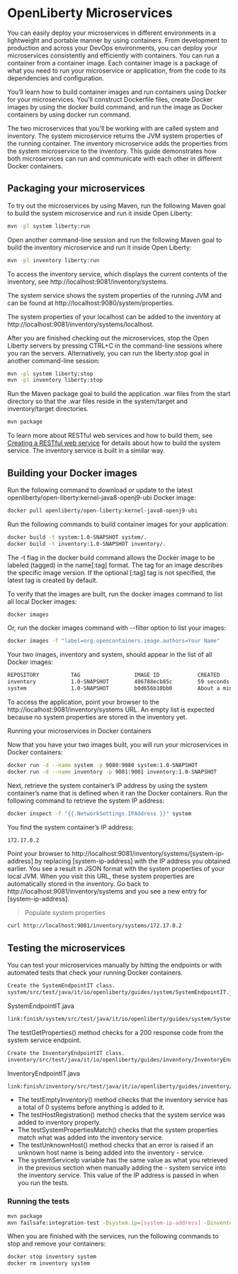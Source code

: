 
# OpenLiberty Microservices

You can easily deploy your microservices in different environments in a lightweight and portable manner by using containers. From development to production and across your DevOps environments, you can deploy your microservices consistently and efficiently with containers. You can run a container from a container image. Each container image is a package of what you need to run your microservice or application, from the code to its dependencies and configuration.

You’ll learn how to build container images and run containers using Docker for your microservices. You’ll construct Dockerfile files, create Docker images by using the docker build command, and run the image as Docker containers by using docker run command.

The two microservices that you’ll be working with are called system and inventory. The system microservice returns the JVM system properties of the running container. The inventory microservice adds the properties from the system microservice to the inventory. This guide demonstrates how both microservices can run and communicate with each other in different Docker containers.

## Packaging your microservices
To try out the microservices by using Maven, run the following Maven goal to build the system microservice and run it inside Open Liberty:

```bash
mvn -pl system liberty:run
```

Open another command-line session and run the following Maven goal to build the inventory microservice and run it inside Open Liberty:
```bash
mvn -pl inventory liberty:run
```

To access the inventory service, which displays the current contents of the inventory, see http://localhost:9081/inventory/systems.

The system service shows the system properties of the running JVM and can be found at http://localhost:9080/system/properties.

The system properties of your localhost can be added to the inventory at http://localhost:9081/inventory/systems/localhost.

After you are finished checking out the microservices, stop the Open Liberty servers by pressing CTRL+C in the command-line sessions where you ran the servers. Alternatively, you can run the liberty:stop goal in another command-line session:

```bash
mvn -pl system liberty:stop
mvn -pl inventory liberty:stop
```

Run the Maven package goal to build the application .war files from the start directory so that the .war files reside in the system/target and inventory/target directories.

```bash
mvn package
```

To learn more about RESTful web services and how to build them, see [Creating a RESTful web service](https://openliberty.io/guides/rest-intro.html) for details about how to build the system service. The inventory service is built in a similar way.

## Building your Docker images

Run the following command to download or update to the latest openliberty/open-liberty:kernel-java8-openj9-ubi Docker image:

```bash
docker pull openliberty/open-liberty:kernel-java8-openj9-ubi
```

Run the following commands to build container images for your application:

```bash
docker build -t system:1.0-SNAPSHOT system/.
docker build -t inventory:1.0-SNAPSHOT inventory/.
```

The -t flag in the docker build command allows the Docker image to be labeled (tagged) in the name[:tag] format. The tag for an image describes the specific image version. If the optional [:tag] tag is not specified, the latest tag is created by default.

To verify that the images are built, run the docker images command to list all local Docker images:

```bash
docker images
```

Or, run the docker images command with --filter option to list your images:
```bash
docker images -f "label=org.opencontainers.image.authors=Your Name"
```

Your two images, inventory and system, should appear in the list of all Docker images:

```bash
REPOSITORY          TAG                 IMAGE ID            CREATED              SIZE
inventory           1.0-SNAPSHOT        486788ecb85c        59 seconds ago       740MB
system              1.0-SNAPSHOT        b0d656b10bb0        About a minute ago   737MB
```

To access the application, point your browser to the http://localhost:9081/inventory/systems URL. An empty list is expected because no system properties are stored in the inventory yet.

Running your microservices in Docker containers

Now that you have your two images built, you will run your microservices in Docker containers:
```bash
docker run -d --name system -p 9080:9080 system:1.0-SNAPSHOT
docker run -d --name inventory -p 9081:9081 inventory:1.0-SNAPSHOT
```

Next, retrieve the system container’s IP address by using the system container’s name that is defined when it ran the Docker containers. Run the following command to retrieve the system IP address:
```bash
docker inspect -f "{{.NetworkSettings.IPAddress }}" system
```

You find the system container’s IP address:
```bash
172.17.0.2
```

Point your browser to http://localhost:9081/inventory/systems/[system-ip-address] by replacing [system-ip-address] with the IP address you obtained earlier. You see a result in JSON format with the system properties of your local JVM. When you visit this URL, these system properties are automatically stored in the inventory. Go back to http://localhost:9081/inventory/systems and you see a new entry for [system-ip-address].

> Populate system properties
```bash
curl http://localhost:9081/inventory/systems/172.17.0.2
```


## Testing the microservices
You can test your microservices manually by hitting the endpoints or with automated tests that check your running Docker containers.

```bash
Create the SystemEndpointIT class.
system/src/test/java/it/io/openliberty/guides/system/SystemEndpointIT.java
```

SystemEndpointIT.java
```bash
link:finish/system/src/test/java/it/io/openliberty/guides/system/SystemEndpointIT.java[]
```



The testGetProperties() method checks for a 200 response code from the system service endpoint.

```bash
Create the InventoryEndpointIT class.
inventory/src/test/java/it/io/openliberty/guides/inventory/InventoryEndpointIT.java
```

InventoryEndpointIT.java
```bash
link:finish/inventory/src/test/java/it/io/openliberty/guides/inventory/InventoryEndpointIT.java[]
```


- The testEmptyInventory() method checks that the inventory service has a total of 0 systems before anything is added to it.
- The testHostRegistration() method checks that the system service was added to inventory properly.
- The testSystemPropertiesMatch() checks that the system properties match what was added into the inventory service.
- The testUnknownHost() method checks that an error is raised if an unknown host name is being added into the inventory - service.
- The systemServiceIp variable has the same value as what you retrieved in the previous section when manually adding the - system service into the inventory service. This value of the IP address is passed in when you run the tests.


### Running the tests

```bash
mvn package
mvn failsafe:integration-test -Dsystem.ip=[system-ip-address] -Dinventory.http.port=9081 -Dsystem.http.port=9080
```

When you are finished with the services, run the following commands to stop and remove your containers:
```bash
docker stop inventory system
docker rm inventory system
```

